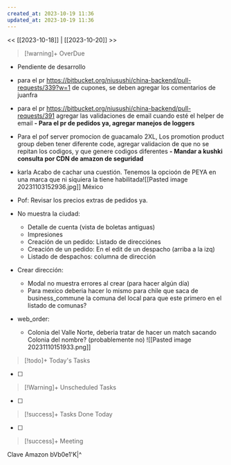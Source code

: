 ```yaml
---
created_at: 2023-10-19 11:36
updated_at: 2023-10-19 11:36
---
```


<< [[2023-10-18]] | [[2023-10-20]] >>


> [!warning]+ OverDue

- Pendiente de desarrollo
-  para el pr https://bitbucket.org/niusushi/china-backend/pull-requests/339?w=1 de cupones, se deben agregar los comentarios de juanfra
- para el pr https://bitbucket.org/niusushi/china-backend/pull-requests/391 agregar las validaciones de email cuando esté el helper de email
__- Para el pr de pedidos ya, agregar manejos de loggers__
- Para el pof server promocion de guacamalo 2XL, Los promotion product group deben tener diferente code, agregar validacion de que no se repitan los codigos, y que genere codigos diferentes
__- Mandar a kushki consulta por CDN de amazon de seguridad__
- karla Acabo de cachar una cuestión. Tenemos la opcioón de PEYA en una marca que ni siquiera la tiene habilitada![[Pasted image 20231103152936.jpg]] México
- Pof:
  Revisar los precios extras de pedidos ya.
- No muestra la ciudad:
    - Detalle de cuenta (vista de boletas antiguas)
    - Impresiones
    - Creación de un pedido: Listado de direcciónes
    - Creación de un pedido: En el edit de un despacho (arriba a la izq)
    - Listado de despachos: columna de dirección

- Crear dirección:
    - Modal no muestra errores al crear (para hacer algún día)
    - Para mexico deberia hacer lo mismo para chile que saca de business_commune la comuna del local para que este primero en el listado de comunas?

- web_order:
    - Colonia del Valle Norte, deberia tratar de hacer un match sacando Colonia del nombre? (probablemente no)
![[Pasted image 20231110151933.png]]

> [!todo]+ Today's Tasks

- [ ]

> [!Warning]+ Unscheduled Tasks

- [ ] 

> [!success]+ Tasks Done Today

- [ ] 

> [!success]+ Meeting

Clave Amazon bVb0e1'K|^
